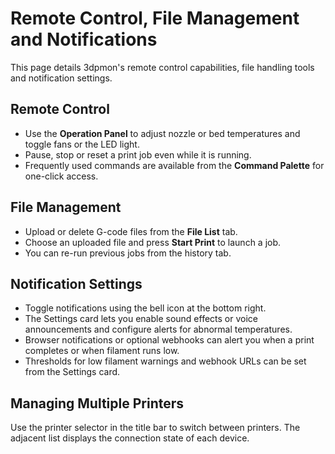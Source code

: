 # Remote Control, File Management and Notifications

This page details 3dpmon's remote control capabilities, file handling tools and notification settings.

## Remote Control
- Use the **Operation Panel** to adjust nozzle or bed temperatures and toggle fans or the LED light.
- Pause, stop or reset a print job even while it is running.
- Frequently used commands are available from the **Command Palette** for one-click access.

## File Management
- Upload or delete G-code files from the **File List** tab.
- Choose an uploaded file and press **Start Print** to launch a job.
- You can re-run previous jobs from the history tab.

## Notification Settings
- Toggle notifications using the bell icon at the bottom right.
- The Settings card lets you enable sound effects or voice announcements and configure alerts for abnormal temperatures.
- Browser notifications or optional webhooks can alert you when a print completes or when filament runs low.
- Thresholds for low filament warnings and webhook URLs can be set from the Settings card.

## Managing Multiple Printers
Use the printer selector in the title bar to switch between printers. The adjacent list displays the connection state of each device.
